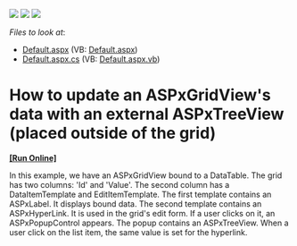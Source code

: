 <!-- default badges list -->
![](https://img.shields.io/endpoint?url=https://codecentral.devexpress.com/api/v1/VersionRange/128543268/13.1.4%2B)
[![](https://img.shields.io/badge/Open_in_DevExpress_Support_Center-FF7200?style=flat-square&logo=DevExpress&logoColor=white)](https://supportcenter.devexpress.com/ticket/details/E2988)
[![](https://img.shields.io/badge/📖_How_to_use_DevExpress_Examples-e9f6fc?style=flat-square)](https://docs.devexpress.com/GeneralInformation/403183)
<!-- default badges end -->
<!-- default file list -->
*Files to look at*:

* [Default.aspx](./CS/WebSite/Default.aspx) (VB: [Default.aspx](./VB/WebSite/Default.aspx))
* [Default.aspx.cs](./CS/WebSite/Default.aspx.cs) (VB: [Default.aspx.vb](./VB/WebSite/Default.aspx.vb))
<!-- default file list end -->
# How to update an ASPxGridView's data with an external ASPxTreeView (placed outside of the grid)
<!-- run online -->
**[[Run Online]](https://codecentral.devexpress.com/e2988/)**
<!-- run online end -->


<p>In this example, we have an ASPxGridView bound to a DataTable. The grid has two columns: 'Id' and 'Value'. The second column has a DataItemTemplate and EditItemTemplate. The first template contains an ASPxLabel. It displays bound data. The second template contains an ASPxHyperLink. It is used in the grid's edit form. If a user clicks on it, an ASPxPopupControl appears. The popup contains an ASPxTreeView. When a user click on the list item, the same value is set for the hyperlink.</p>

<br/>


